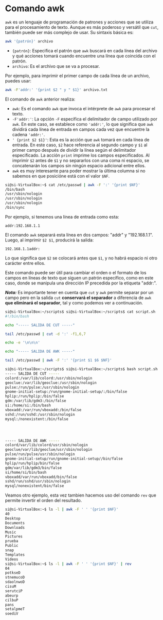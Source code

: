 # Comando awk

`awk` es un lenguaje de programación de patrones y acciones que se utiliza para el procesamiento de texto. Aunque es más poderoso y versátil que `cut`, también puede ser más complejo de usar. Su sintaxis básica es:

```bash
awk '{patrón}' archivo
```

- `{patrón}`: Especifica el patrón que `awk` buscará en cada línea del archivo y qué acciones tomará cuando encuentre una línea que coincida con el patrón.
- `archivo`: Es el archivo que se va a procesar.

Por ejemplo, para imprimir el primer campo de cada línea de un archivo, puedes usar:

```bash
awk -F'addr:' '{print $2 " y " $1}' archivo.txt
```

El comando de `awk` anterior realiza:

- `awk`: Es el comando `awk` que invoca el intérprete de `awk` para procesar el texto.
- `-F'addr:'`: La opción `-F` especifica el delimitador de campo utilizado por `awk`. En este caso, se establece como `'addr:'`, lo que significa que `awk` dividirá cada línea de entrada en campos cada vez que encuentre la cadena `'addr:'`.
- `' {print $2 $1}'`: Esta es la acción que `awk` tomará en cada línea de entrada. En este caso, `$2` hace referencia al segundo campo y `$1` al primer campo después de dividir la línea según el delimitador especificado. La acción `print` imprime los campos especificados. Al imprimir `$2` antes de `$1` y no separarlos con una coma ni espacio, se concatenarán los campos sin ningún espacio adicional entre ellos.
- `awk` es muy interesante para poder mostrar la última columna si no sabemos en que posicióne está con el valor `$NF`.

```bash
si@si-VirtualBox:~$ cat /etc/passwd | awk -F ':' '{print $NF}'
/bin/bash
/usr/sbin/nologin
/usr/sbin/nologin
/usr/sbin/nologin
/bin/sync
```

Por ejemplo, si tenemos una línea de entrada como esta:

```
addr:192.168.1.1
```

El comando `awk` separará esta línea en dos campos: "addr" y "192.168.1.1". Luego, al imprimir `$2 $1`, producirá la salida:

```
192.168.1.1addr:
```

Lo que significa que `$2` se colocará antes que `$1`, y no habrá espacio ni otro carácter entre ellos.

Este comando puede ser útil para cambiar el orden o el formato de los campos en líneas de texto que siguen un patrón específico, como en este caso, donde se manipula una dirección IP precedida por la etiqueta "addr:".

_**Nota:**_ Es importante tener en cuenta que `cut` y `awk` permite separar por un campo pero en la salida `cut` **conservará el separador** a diferencia de `awk` **que eliminará el separador**, tal y como podemos ver a continuación.

```bash
si@si-VirtualBox:~/scripts$ si@si-VirtualBox:~/scripts$ cat script.sh
#!/bin/bash

echo "----- SALIDA DE CUT -----"

tail /etc/passwd | cut -d ':' -f1,6,7

echo -e '\n\n\n'

echo "----- SALIDA DE AWK -----"

tail /etc/passwd | awk -F ':' '{print $1 $6 $NF}'
```

```bash
si@si-VirtualBox:~/scripts$ si@si-VirtualBox:~/scripts$ bash script.sh
----- SALIDA DE CUT -----
colord:/var/lib/colord:/usr/sbin/nologin
geoclue:/var/lib/geoclue:/usr/sbin/nologin
pulse:/run/pulse:/usr/sbin/nologin
gnome-initial-setup:/run/gnome-initial-setup/:/bin/false
hplip:/run/hplip:/bin/false
gdm:/var/lib/gdm3:/bin/false
si:/home/si:/bin/bash
vboxadd:/var/run/vboxadd:/bin/false
sshd:/run/sshd:/usr/sbin/nologin
mysql:/nonexistent:/bin/false




----- SALIDA DE AWK -----
colord/var/lib/colord/usr/sbin/nologin
geoclue/var/lib/geoclue/usr/sbin/nologin
pulse/run/pulse/usr/sbin/nologin
gnome-initial-setup/run/gnome-initial-setup//bin/false
hplip/run/hplip/bin/false
gdm/var/lib/gdm3/bin/false
si/home/si/bin/bash
vboxadd/var/run/vboxadd/bin/false
sshd/run/sshd/usr/sbin/nologin
mysql/nonexistent/bin/false
```

Veamos otro ejemplo, esta vez tambien hacemos uso del comando `rev` que permite invertir el orden del resultado.

```bash
si@si-VirtualBox:~$ ls -l | awk -F ' ' '{print $NF}'
40
Desktop
Documents
Downloads
Music
Pictures
prueba
Public
snap
Templates
Videos
si@si-VirtualBox:~$ ls -l | awk -F ' ' '{print $NF}' | rev
04
potkseD
stnemucoD
sdaolnwoD
cisuM
serutciP
abeurp
cilbuP
pans
setalpmeT
soediV
```
